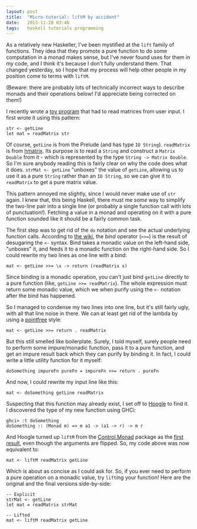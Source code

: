 ```yaml
---
layout: post
title:  "Micro-tutorial: liftM by accident"
date:   2013-11-28 03:46
tags:   haskell tutorials programming
---
```


As a relatively new Haskeller, I've been mystified at the `lift` family of functions.
They idea that they promote a pure function to do some computation in a monad makes sense, but I've never found uses for them in my code, and I think it's because I don't fully understand them.
That changed yesterday, so I hope that my process will help other people in my position come to terms with `liftM`.

(Beware: there are probably lots of technically incorrect ways to describe monads and their operations below!
I'd appreciate being corrected on them!)

I recently wrote a [toy program](https://gist.github.com/eightyeight/5657087) that had to read matrices from user input.
I first wrote it using this pattern:

    str <- getLine
    let mat = readMatrix str

Of course, `getLine` is from the Prelude (and has type `IO String`).
`readMatrix` is from [hmatrix](http://hackage.haskell.org/package/hmatrix).
Its purpose is to read a `String` and construct a `Matrix Double` from it - which is represented by the type `String -> Matrix Double`.
So I'm sure anybody reading this is fairly clear on why the code does what it does.
`strMat <- getLine` "unboxes" the value of `getLine`, allowing us to use it as a pure `String` rather than an `IO String`, so we can give it to `readMatrix` to get a pure matrix value.

This pattern annoyed me slightly, since I would never make use of `str` again.
I knew that, this being Haskell, there must me _some_ way to simplify the two-line pair into a single line (or probably a single function call with lots of punctuation!).
Fetching a value in a monad and operating on it with a pure function sounded like it should be a fairly common task.

The first step was to get rid of the `do` notation and see the actual underlying function calls.
According to [the wiki](http://en.wikibooks.org/wiki/Haskell/do_Notation), the _bind_ operator (`>>=`) is the result of desugaring the `<-` syntax.
Bind takes a monadic value on the left-hand side, "unboxes" it, and feeds it to a monadic function on the right-hand side.
So I could rewrite my two lines as one line with a bind:

    mat <- getLine >>= \x -> return (readMatrix x)

Since binding is a monadic operation, you can't just bind `getLine` directly to a pure function (like, `getLine >>= readMatrix`).
The whole expression must return some monadic value, which we when purify using the `<-` notation after the bind has happened.

So I managed to condense my two lines into one line, but it's still fairly ugly, with all that line noise in there.
We can at least get rid of the lambda by using a [pointfree](http://www.haskell.org/haskellwiki/Pointfree) style:

    mat <- getLine >>= return . readMatrix

But this still smelled like boilerplate.
Surely, I told myself, surely people need to perform some impure/monadic function, pass it to a pure function, and get an impure result back which they can purify by binding it.
In fact, I could write a little utility function for it myself:

    doSomething impureFn pureFn = impureFn >>= return . pureFn

And now, I could rewrite my input line like this:

    mat <- doSomething getLine readMatrix

Suspecting that this function may already exist, I set off to [Hoogle](http://www.haskell.org/hoogle) to find it.
I discovered the type of my new function using GHCi:

    ghci> :t doSomething
    doSomething :: (Monad m) => m a1 -> (a1 -> r) -> m r

And Hoogle turned up `liftM` from the [Control.Monad](http://hackage.haskell.org/package/base-4.6.0.1/docs/Control-Monad.html#v:liftM) package as the [first result](http://www.haskell.org/hoogle/?hoogle=%28Monad+m%29+%3D%3E+m+a1+-%3E+%28a1+-%3E+r%29+-%3E+m+r), even though the arguments are flipped.
So, my code above was now equivalent to:

    mat <- liftM readMatrix getLine

Which is about as concise as I could ask for.
So, if you ever need to perform a pure operation on a monadic value, try `lift`ing your function! Here are the original and the final versions side-by-side:

    -- Explicit
    strMat <- getLine
    let mat = readMatrix strMat

    -- Lifted
    mat <- liftM readMatrix getLine

